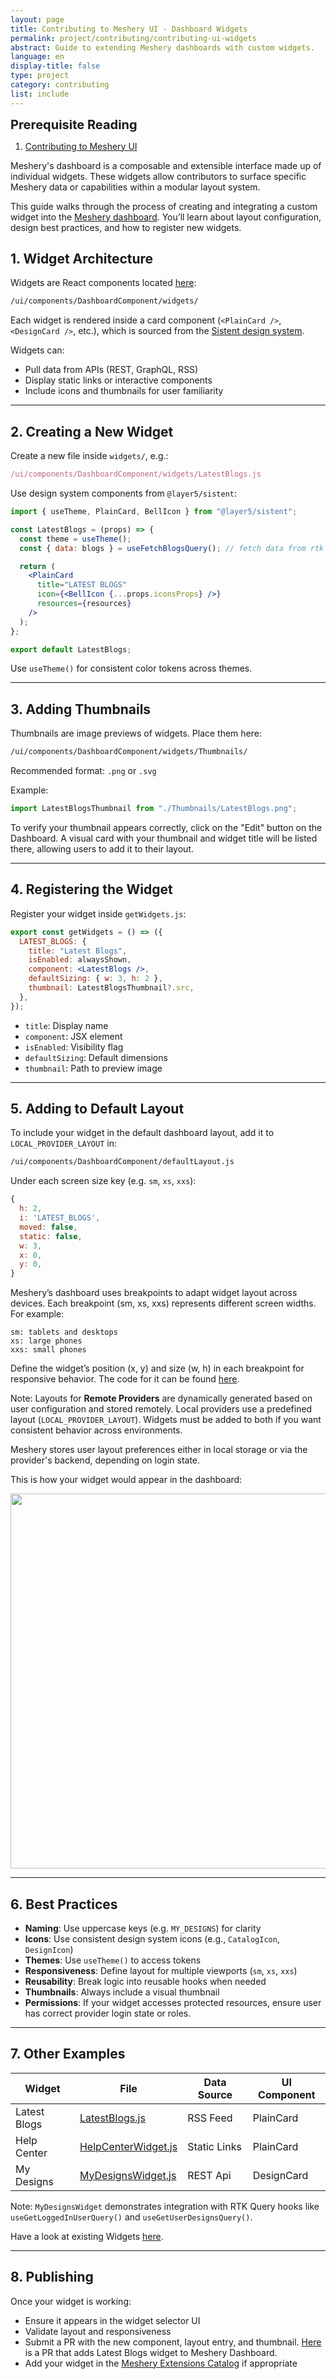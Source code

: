 ```yaml
---
layout: page
title: Contributing to Meshery UI - Dashboard Widgets
permalink: project/contributing/contributing-ui-widgets
abstract: Guide to extending Meshery dashboards with custom widgets.
language: en
display-title: false
type: project
category: contributing
list: include
---
```


<div class="prereqs"><p><strong style="font-size: 20px;">Prerequisite Reading</strong></p>
  <ol><li><a href="contributing-ui">Contributing to Meshery UI</a></li></ol>
</div>

Meshery's dashboard is a composable and extensible interface made up of individual widgets. These widgets allow contributors to surface specific Meshery data or capabilities within a modular layout system.

This guide walks through the process of creating and integrating a custom widget into the [Meshery dashboard](https://playground.meshery.io/). You’ll learn about layout configuration, design best practices, and how to register new widgets.

## 1. Widget Architecture

Widgets are React components located [here](https://github.com/meshery/meshery/tree/master/ui/components/DashboardComponent/widgets):

```bash
/ui/components/DashboardComponent/widgets/
```

Each widget is rendered inside a card component (`<PlainCard />`, `<DesignCard />`, etc.), which is sourced from the [Sistent design system](https://github.com/layer5io/sistent).

Widgets can:

- Pull data from APIs (REST, GraphQL, RSS)
- Display static links or interactive components
- Include icons and thumbnails for user familiarity

---

## 2. Creating a New Widget

Create a new file inside `widgets/`, e.g.:

```jsx
/ui/components/DashboardComponent/widgets/LatestBlogs.js
```

Use design system components from `@layer5/sistent`:

```jsx
import { useTheme, PlainCard, BellIcon } from "@layer5/sistent";

const LatestBlogs = (props) => {
  const theme = useTheme();
  const { data: blogs } = useFetchBlogsQuery(); // fetch data from rtk query

  return (
    <PlainCard
      title="LATEST BLOGS"
      icon={<BellIcon {...props.iconsProps} />}
      resources={resources}
    />
  );
};

export default LatestBlogs;
```

Use `useTheme()` for consistent color tokens across themes.

---

## 3. Adding Thumbnails

Thumbnails are image previews of widgets. Place them here:

```bash
/ui/components/DashboardComponent/widgets/Thumbnails/
```

Recommended format: `.png` or `.svg`

Example:

```js
import LatestBlogsThumbnail from "./Thumbnails/LatestBlogs.png";
```

To verify your thumbnail appears correctly, click on the "Edit" button on the Dashboard. A visual card with your thumbnail and widget title will be listed there, allowing users to add it to their layout.

---

## 4. Registering the Widget

Register your widget inside `getWidgets.js`:

```jsx
export const getWidgets = () => ({
  LATEST_BLOGS: {
    title: "Latest Blogs",
    isEnabled: alwaysShown,
    component: <LatestBlogs />,
    defaultSizing: { w: 3, h: 2 },
    thumbnail: LatestBlogsThumbnail?.src,
  },
});
```

- `title`: Display name
- `component`: JSX element
- `isEnabled`: Visibility flag
- `defaultSizing`: Default dimensions
- `thumbnail`: Path to preview image

---

## 5. Adding to Default Layout

To include your widget in the default dashboard layout, add it to `LOCAL_PROVIDER_LAYOUT` in:

```bash
/ui/components/DashboardComponent/defaultLayout.js
```

Under each screen size key (e.g. `sm`, `xs`, `xxs`):

```js
{
  h: 2,
  i: 'LATEST_BLOGS',
  moved: false,
  static: false,
  w: 3,
  x: 0,
  y: 0,
}
```

Meshery’s dashboard uses breakpoints to adapt widget layout across devices. Each breakpoint (sm, xs, xxs) represents different screen widths. For example:

    sm: tablets and desktops
    xs: large phones
    xxs: small phones

Define the widget’s position (x, y) and size (w, h) in each breakpoint for responsive behavior. The code for it can be found [here](https://github.com/meshery/meshery/blob/master/ui/components/DashboardComponent/defaultLayout.js).

Note: Layouts for **Remote Providers** are dynamically generated based on user configuration and stored remotely. Local providers use a predefined layout (`LOCAL_PROVIDER_LAYOUT`). Widgets must be added to both if you want consistent behavior across environments.

Meshery stores user layout preferences either in local storage or via the provider's backend, depending on login state.

This is how your widget would appear in the dashboard:

<a href="{{ site.baseurl }}/assets/img/dashboard-widget/dashboard-widgets.png">
<img style= "width: 600px;" src="{{ site.baseurl }}/assets/img/dashboard-widget/dashboard-widgets.png" />
</a>

---

## 6. Best Practices

- **Naming**: Use uppercase keys (e.g. `MY_DESIGNS`) for clarity
- **Icons**: Use consistent design system icons (e.g., `CatalogIcon`, `DesignIcon`)
- **Themes**: Use `useTheme()` to access tokens
- **Responsiveness**: Define layout for multiple viewports (`sm`, `xs`, `xxs`)
- **Reusability**: Break logic into reusable hooks when needed
- **Thumbnails**: Always include a visual thumbnail
- **Permissions**: If your widget accesses protected resources, ensure user has correct provider login state or roles.

---

## 7. Other Examples

| Widget       | File                                                                                                                               | Data Source  | UI Component |
| ------------ | ---------------------------------------------------------------------------------------------------------------------------------- | ------------ | ------------ |
| Latest Blogs | [LatestBlogs.js](https://github.com/meshery/meshery/blob/master/ui/components/DashboardComponent/widgets/LatestBlogs.js)           | RSS Feed     | PlainCard    |
| Help Center  | [HelpCenterWidget.js](https://github.com/meshery/meshery/blob/master/ui/components/DashboardComponent/widgets/HelpCenterWidget.js) | Static Links | PlainCard    |
| My Designs   | [MyDesignsWidget.js](https://github.com/meshery/meshery/blob/master/ui/components/DashboardComponent/widgets/MyDesignsWidget.js)   | REST Api     | DesignCard   |

Note: `MyDesignsWidget` demonstrates integration with RTK Query hooks like `useGetLoggedInUserQuery()` and `useGetUserDesignsQuery()`.

Have a look at existing Widgets [here](https://github.com/meshery/meshery/tree/master/ui/components/DashboardComponent/widgets).

---

## 8. Publishing

Once your widget is working:

- Ensure it appears in the widget selector UI
- Validate layout and responsiveness
- Submit a PR with the new component, layout entry, and thumbnail. [Here](https://github.com/meshery/meshery/pull/13629) is a PR that adds Latest Blogs widget to Meshery Dashboard.
- Add your widget in the [Meshery Extensions Catalog](https://meshery.io/extensions) if appropriate
